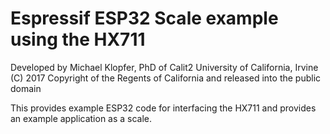 # Espressif ESP32 Scale example using the HX711

Developed by Michael Klopfer, PhD of Calit2
University of California, Irvine
(C) 2017  Copyright of the Regents of California and released into the public domain

This provides example ESP32 code for interfacing the HX711 and provides an example application as a scale. 
